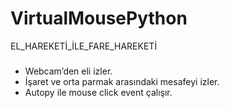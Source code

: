 # VirtualMousePython
EL_HAREKETİ_İLE_FARE_HAREKETİ

###
- Webcam’den eli izler.
- İşaret ve orta parmak arasındaki mesafeyi izler.
- Autopy ile mouse click event çalışır.
###

